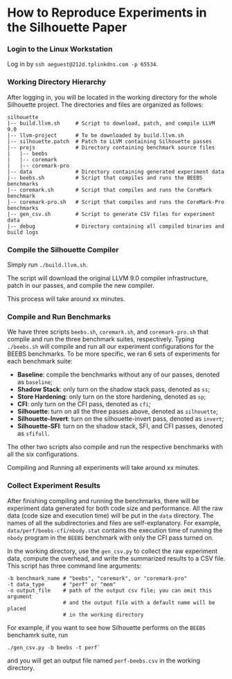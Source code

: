 # How to Reproduce Experiments in the Silhouette Paper

### Login to the Linux Workstation
Log in by `ssh aeguest@212d.tplinkdns.com -p 65534`.

### Working Directory Hierarchy
After logging in, you will be located in the working directory for the
whole Silhouette project. The directories and files are organized as follows:

```
silhouette
|-- build.llvm.sh     # Script to download, patch, and compile LLVM 9.0
|-- llvm-project      # To be downloaded by build.llvm.sh
|-- silhouette.patch  # Patch to LLVM containing Silhouette passes
|-- projs             # Directory containing benchmark source files
|   |-- beebs
|   |-- coremark
|   |-- coremark-pro
|-- data              # Directory containing generated experiment data
|-- beebs.sh          # Script that compiles and runs the BEEBS benchmarks
|-- coremark.sh       # Script that compiles and runs the CoreMark benchmark
|-- coremark-pro.sh   # Script that compiles and runs the CoreMark-Pro benchmarks
|-- gen_csv.sh        # Script to generate CSV files for experiment data
|-- debug             # Directory containing all compiled binaries and build logs
```

### Compile the Silhouette Compiler
Simply run `./build.llvm.sh`.

The script will download the original LLVM 9.0 compiler infrastructure,
patch in our passes, and compile the new compiler.

This process will take around xx minutes.

### Compile and Run Benchmarks
We have three scripts `beebs.sh`, `coremark.sh`, and `coremark-pro.sh`
that compile and run the three benchmark suites, respectively.  Typing
`./beebs.sh` will compile and run all our experiment configurations
for the BEEBS benchmarks.  To be more specific, we ran 6 sets of experiments
for each benchmark suite:
- **Baseline**: compile the benchmarks without any of our passes, denoted as `baseline`;
- **Shadow Stack**: only turn on the shadow stack pass, denoted as `ss`;
- **Store Hardening**: only turn on the store hardening, denoted as `sp`;
- **CFI**: only turn on the CFI pass, denoted as `cfi`;
- **Silhouette**: turn on all the three passes above, denoted as `silhouette`;
- **Silhouette-Invert**: turn on the silhouette-invert pass, denoted as `invert`;
- **Silhouette-SFI**: turn on the shadow stack, SFI, and CFI passes, denoted as `sfifull`.

The other two scripts also compile and run the respective benchmarks
with all the six configurations.

Compiling and Running all experiments will take around xx minutes.

### Collect Experiment Results
After finishing compiling and running the benchmarks, there will be
experiment data generated for both code size and performance.
All the raw data (code size and execution time) will be put in the
`data` directory.  The names of all the subdirectories and
files are self-explanatory. For example, `data/perf/beebs-cfi/nbody.stat`
contains the execution time of running the `nbody` program in the `BEEBS`
benchmark with only the CFI pass turned on.

In the working directory, use the `gen_csv.py` to collect the raw
experiment data, compute the overhead, and write the summarized results
to a CSV file.  This script has three command line arguments:
```shell
-b benchmark_name # "beebs", "coremark", or "coremark-pro"
-t data_type      # "perf" or "mem"
-o output_file    # path of the output csv file; you can omit this argument
                  # and the output file with a default name will be placed
                  # in the working directory
```

For example, if you want to see how Silhouette performs on the `BEEBS` benchamrk
suite, run

```shell
./gen_csv.py -b beebs -t perf`
```

and you will get an output file named `perf-beebs.csv` in the working directory.
